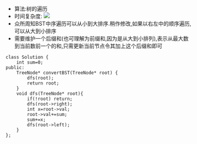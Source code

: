 - 算法:树的遍历
- 时间复杂度: <img src="https://render.githubusercontent.com/render/math?math=O(n)">
- 众所周知BST中序遍历可以从小到大排序.稍作修改,如果以右左中的顺序遍历,可以从大到小排序
- 需要维护一个后缀和(也可理解为前缀和,因为是从大到小排列),表示从最大数到当前数前一个的和,只需更新当前节点令其加上这个后缀和即可

```
class Solution {
    int sum=0;
public:
    TreeNode* convertBST(TreeNode* root) {
        dfs(root);
        return root;
    }
    void dfs(TreeNode* root){
        if(!root) return;
        dfs(root->right);
        int x=root->val;
        root->val+=sum;
        sum+=x;
        dfs(root->left);
    }
};
```

